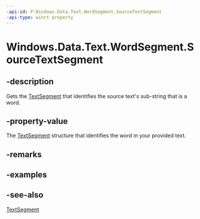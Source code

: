 ----api-id: P:Windows.Data.Text.WordSegment.SourceTextSegment
-api-type: winrt property
---<!-- Property syntaxpublic Windows.Data.Text.TextSegment SourceTextSegment { get; }--># Windows.Data.Text.WordSegment.SourceTextSegment## -descriptionGets the [TextSegment](textsegment.md) that identifies the source text's sub-string that is a word.## -property-valueThe [TextSegment](textsegment.md) structure that identifies the word in your provided text.## -remarks## -examples## -see-also[TextSegment](textsegment.md)